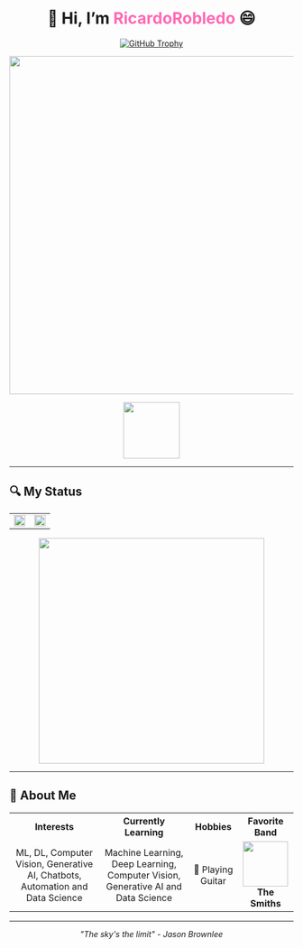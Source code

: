 <h1 align="center">👋 Hi, I’m <span style="color:#FF69B4">RicardoRobledo</span> 😄</h1>

<p align="center">
  <a href="https://github.com/ryo-ma/github-profile-trophy">
    <img src="https://github-profile-trophy.vercel.app/?username=RicardoRobledo&theme=discord&column=-1" alt="GitHub Trophy"/>
  </a>
</p>

<p align="center">
  <img src="https://skillicons.dev/icons?i=python,django,fastapi,sklearn,opencv,tensorflow,pytorch,anaconda,docker,azure&perline=10&theme=dark" width="600px">
</p>

<p align="center">
  <img src="https://images.squarespace-cdn.com/content/v1/624f533702b64e5c9c78e131/1678942955789-QY2AY83IJ497E181JUDZ/AI-900+Badge.png" width="100px">
</p>

---

## 🔍 My Status

<table>
<tr>
<td>
<img src="https://github-readme-stats.vercel.app/api?username=RicardoRobledo&show_icons=true&theme=radical" width="100%">
</td>
<td>
<img src="https://github-readme-streak-stats.herokuapp.com/?user=RicardoRobledo&theme=radical" width="100%">
</td>
</tr>
</table>

<p align="center">
  <img src="https://github-readme-stats.vercel.app/api/top-langs/?username=RicardoRobledo&layout=compact&theme=radical" width="400">
</p>

---

## 📘 About Me

<table>
  <tr>
    <th align="center">Interests</th>
    <th align="center">Currently Learning</th>
    <th align="center">Hobbies</th>
    <th align="center">Favorite Band</th>
  </tr>
  <tr>
    <td align="center">ML, DL, Computer Vision, Generative AI, Chatbots, Automation and Data Science</td>
    <td align="center">Machine Learning, Deep Learning, Computer Vision, Generative AI and Data Science</td>
    <td align="center">🎸 Playing Guitar</td>
    <td align="center">
      <img src="https://i.scdn.co/image/ab67616d0000b2734dd1e647d529501a2a06e543" height="80px" width="80px">
      <br><b>The Smiths</b>
    </td>
  </tr>
</table>

---

<p align="center">
  <i>"The sky's the limit" - Jason Brownlee</i>
</p>
